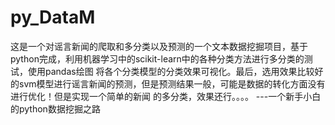 # py_DataM
这是一个对谣言新闻的爬取和多分类以及预测的一个文本数据挖掘项目，基于python完成，利用机器学习中的scikit-learn中的各种分类方法进行多分类的测试，使用pandas绘图
将各个分类模型的分类效果可视化。最后，选用效果比较好的svm模型进行谣言新闻的预测，但是预测结果一般，可能是数据的转化方面没有进行优化！但是实现一个简单的新闻
的多分类，效果还行。。。。
                                                                        ---一个新手小白的python数据挖掘之路
